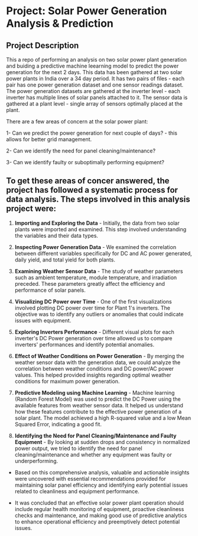 # **Project**: Solar Power Generation Analysis & Prediction

## **Project Description**
This a repo of performing an analysis on two solar power plant generation and buiding a predictive machine leearning model to predict the power generation for the next 2 days.
This data has been gathered at two solar power plants in India over a 34 day period. It has two pairs of files - each pair has one power generation dataset and one sensor readings dataset. The power generation datasets are gathered at the inverter level - each inverter has multiple lines of solar panels attached to it. The sensor data is gathered at a plant level - single array of sensors optimally placed at the plant.

There are a few areas of concern at the solar power plant:

1- Can we predict the power generation for next couple of days? - this allows for better grid management.

2- Can we identify the need for panel cleaning/maintenance?

3- Can we identify faulty or suboptimally performing equipment?

## To get these areas of concer answered, the project has followed a systematic process for data analysis. The steps involved in this analysis project were:

1. **Importing and Exploring the Data** - Initially, the data from two solar plants were imported and examined. This step involved understanding the variables and their data types.

2. **Inspecting Power Generation Data** - We examined the correlation between different variables specifically for DC and AC power generated, daily yield, and total yield for both plants.

3. **Examining Weather Sensor Data** - The study of weather parameters such as ambient temperature, module temperature, and irradiation preceded. These parameters greatly affect the efficiency and performance of solar panels.

4. **Visualizing DC Power over Time** - One of the first visualizations involved plotting DC power over time for Plant 1's inverters. The objective was to identify any outliers or anomalies that could indicate issues with equipment.

5. **Exploring Inverters Performance** - Different visual plots for each inverter's DC Power generation over time allowed us to compare inverters' performances and identify potential anomalies. 

6. **Effect of Weather Conditions on Power Generation** - By merging the weather sensor data with the generation data, we could analyze the correlation between weather conditions and DC power/AC power values. This helped provided insights regarding optimal weather conditions for maximum power generation. 

7. **Predictive Modeling using Machine Learning** - Machine learning (Random Forest Model) was used to predict the DC Power using the available features from weather sensor data. It helped us understand how these features contribute to the effective power generation of a solar plant. The model achieved a high R-squared value and a low Mean Squared Error, indicating a good fit.

8. **Identifying the Need for Panel Cleaning/Maintenance and Faulty Equipment** - By looking at sudden drops and consistency in normalized power output, we tried to identify the need for panel cleaning/maintenance and whether any equipment was faulty or underperforming.

* Based on this comprehensive analysis, valuable and actionable insights were uncovered with essential recommendations provided for maintaining solar panel efficiency and identifying early potential issues related to cleanliness and equipment performance. 

* It was concluded that an effective solar power plant operation should include regular health monitoring of equipment, proactive cleanliness checks and maintenance, and making good use of predictive analytics to enhance operational efficiency and preemptively detect potential issues.
